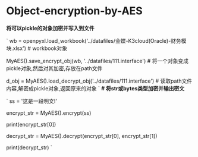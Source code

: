 # Object-encryption-by-AES

**将可以pickle的对象加密并写入到文件**

`
wb = openpyxl.load_workbook('../datafiles/金蝶-K3cloud(Oracle)-财务模块.xlsx')  # workbook对象

MyAES().save_encrypt_obj(wb, '../datafiles/111.interface')  # 将一个对象变成pickle对象,然后对其加密,存放在path文件

d_obj = MyAES().load_decrypt_obj('../datafiles/111.interface')  # 读取path文件内容,解密成pickle对象,返回原来的对象
`
**# 将str或bytes类型加密并输出密文**

`
ss = '这是一段明文!'

encrypt_str = MyAES().encrypt(ss)

print(encrypt_str[0])

decrypt_str = MyAES().decrypt(encrypt_str[0], encrypt_str[1])

print(decrypt_str)
`
